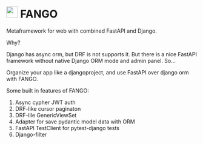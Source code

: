 # <img src='https://github.com/egorgam/fango/assets/13712792/e541fff2-3833-4f30-ba9b-09ea5c375077' width='30'> FANGO

Metaframework for web with combined FastAPI and Django.

Why?

Django has async orm, but DRF is not supports it. But there is a nice FastAPI framework without native Django ORM mode and admin panel. So...

Organize your app like a djangoproject, and use FastAPI over django orm with FANGO.


Some built in features of FANGO:

1. Async cypher JWT auth
2. DRF-like cursor paginaton
3. DRF-lile GenericViewSet
4. Adapter for save pydantic model data with ORM
5. FastAPI TestClient for pytest-django tests
6. Django-filter
